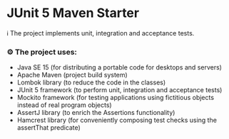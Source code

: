 # JUnit 5 Maven Starter

ℹ️ The project implements unit, integration and acceptance tests.

### ⚙️ The project uses:

- Java SE 15 (for distributing a portable code for desktops and servers)
- Apache Maven (project build system)
- Lombok library (to reduce the code in the classes)
- JUnit 5 framework (to perform unit, integration and acceptance tests) 
- Mockito framework (for testing applications using fictitious objects instead of real program objects)
- AssertJ library (to enrich the Assertions functionality)
- Hamcrest library (for conveniently composing test checks using the assertThat predicate)